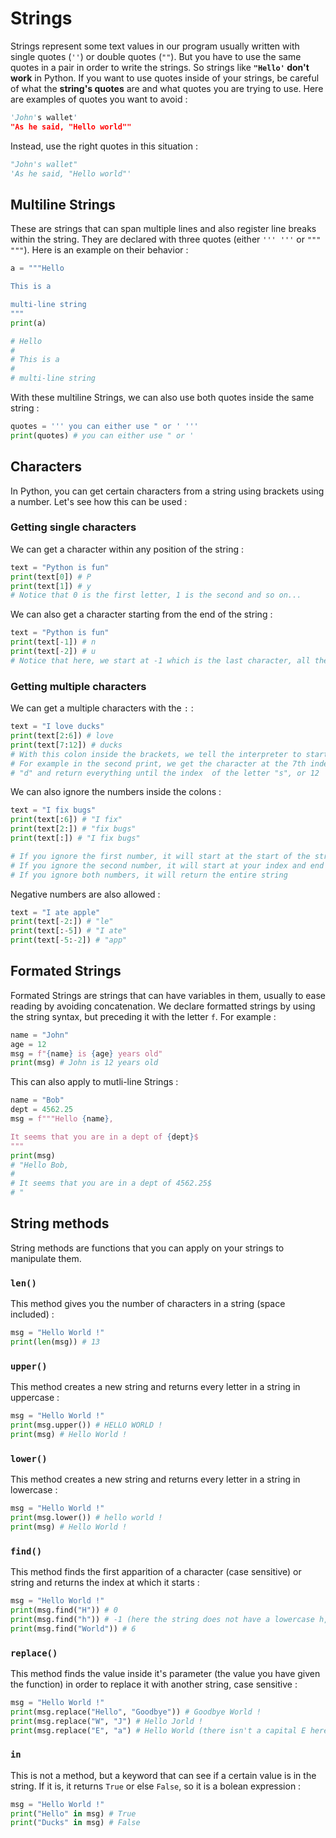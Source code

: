 # Strings 
Strings represent some text values in our program usually written with single quotes (`''`) or double quotes (`""`). But you have to use the same quotes in a pair in order to write the strings. So strings like **`"Hello'` don't work** in Python. If you want to use quotes inside of your strings, be careful of what the **string's quotes** are and what quotes you are trying to use. Here are examples of quotes you want to avoid : 

```py
'John's wallet'
"As he said, "Hello world""
```

Instead, use the right quotes in this situation : 
```py
"John's wallet"
'As he said, "Hello world"'
```

## Multiline Strings
These are strings that can span multiple lines and also register line breaks within the string. They are declared with three quotes (either `''' '''` or `""" """`). Here is an example on their behavior : 
```py
a = """Hello 

This is a 

multi-line string
"""
print(a) 

# Hello
#
# This is a
#
# multi-line string
```
With these multiline Strings, we can also use both quotes inside the same string : 
```py
quotes = ''' you can either use " or ' '''
print(quotes) # you can either use " or '
```

## Characters
In Python, you can get certain characters from a string using brackets using a number. Let's see how this can be used : 

### Getting single characters

We can get a character within any position of the string : 
```py
text = "Python is fun"
print(text[0]) # P
print(text[1]) # y
# Notice that 0 is the first letter, 1 is the second and so on... 
```

We can also get a character starting from the end of the string :
```py
text = "Python is fun"
print(text[-1]) # n
print(text[-2]) # u
# Notice that here, we start at -1 which is the last character, all the way to the end
```

### Getting multiple characters

We can get a multiple characters with the `:` :
```py
text = "I love ducks"
print(text[2:6]) # love
print(text[7:12]) # ducks
# With this colon inside the brackets, we tell the interpreter to start at some index and return everything until a certain point
# For example in the second print, we get the character at the 7th index,
# "d" and return everything until the index  of the letter "s", or 12
```

We can also ignore the numbers inside the colons : 
```py
text = "I fix bugs"
print(text[:6]) # "I fix" 
print(text[2:]) # "fix bugs"
print(text[:]) # "I fix bugs"

# If you ignore the first number, it will start at the start of the string, or index 0, and end at your index
# If you ignore the second number, it will start at your index and end at the end of the string 
# If you ignore both numbers, it will return the entire string
```

Negative numbers are also allowed : 

```py
text = "I ate apple"
print(text[-2:]) # "le"
print(text[:-5]) # "I ate"
print(text[-5:-2]) # "app"
```

## Formated Strings
Formated Strings are strings that can have variables in them, usually to ease reading by avoiding concatenation. We declare formatted strings by using the string syntax, but preceding it with the letter `f`. For example : 

```py
name = "John"
age = 12 
msg = f"{name} is {age} years old"
print(msg) # John is 12 years old
```

This can also apply to mutli-line Strings :
```py
name = "Bob"
dept = 4562.25
msg = f"""Hello {name}, 

It seems that you are in a dept of {dept}$
"""
print(msg)
# "Hello Bob, 
#
# It seems that you are in a dept of 4562.25$
# "
```

## String methods 
String methods are functions that you can apply on your strings to manipulate them.

### `len()`
This method gives you the number of characters in a string (space included) : 
```py
msg = "Hello World !"
print(len(msg)) # 13
```

### `upper()`
This method creates a new string and returns every letter in a string in uppercase :
```py
msg = "Hello World !"
print(msg.upper()) # HELLO WORLD !
print(msg) # Hello World !
```

### `lower()`
This method creates a new string and returns every letter in a string in lowercase : 
```py
msg = "Hello World !"
print(msg.lower()) # hello world !
print(msg) # Hello World !
```

### `find()`
This method finds the first apparition of a character (case sensitive) or string and returns the index at which it starts : 
```py
msg = "Hello World !"
print(msg.find("H")) # 0 
print(msg.find("h")) # -1 (here the string does not have a lowercase h, so it returns -1)
print(msg.find("World")) # 6
```

### `replace()`
This method finds the value inside it's parameter (the value you have given the function) in order to replace it with another string, case sensitive :
```py
msg = "Hello World !"
print(msg.replace("Hello", "Goodbye")) # Goodbye World !
print(msg.replace("W", "J") # Hello Jorld !
print(msg.replace("E", "a") # Hello World (there isn't a capital E here)
```

### `in`
This is not a method, but a keyword that can see if a certain value is in the string. If it is, it returns `True` or else `False`, so it is a bolean expression : 
```py
msg = "Hello World !"
print("Hello" in msg) # True
print("Ducks" in msg) # False
```

